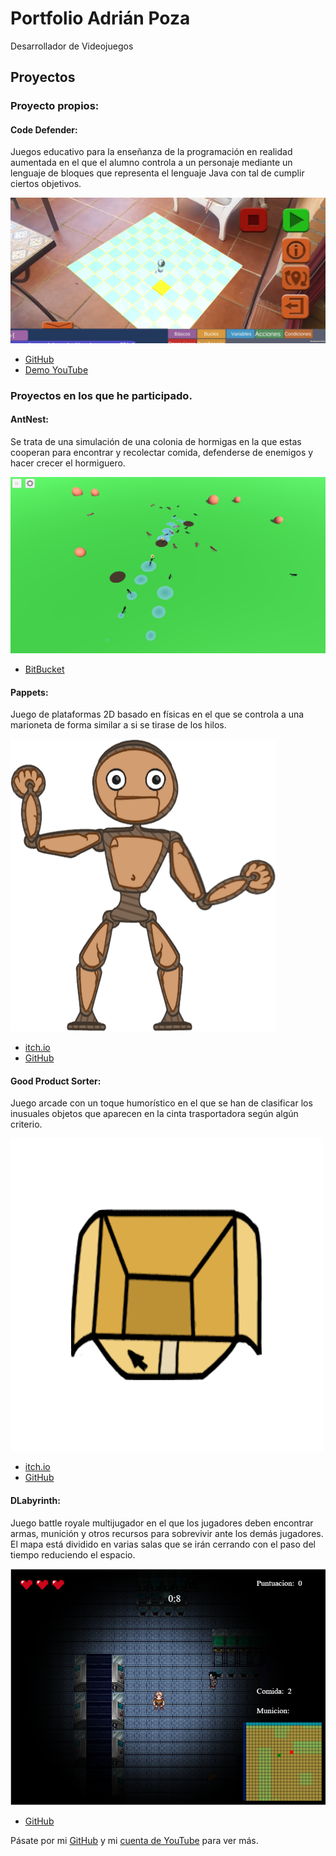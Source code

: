 # Portfolio Adrián Poza

Desarrollador de Videojuegos 

## Proyectos

### Proyecto propios:

#### Code Defender:

Juegos educativo para la enseñanza de la programación en realidad aumentada en el que el alumno controla a un personaje mediante un lenguaje de bloques que representa el lenguaje Java con tal de cumplir ciertos objetivos.

![Code Defender](images/codedefender.jpg)
- [GitHub](https://github.com/apozag/code-defender)
- [Demo YouTube](https://youtu.be/mWUIAKRr1v0)

### Proyectos en los que he participado.  

#### AntNest:

Se trata de una simulación de una colonia de hormigas en la que estas cooperan para encontrar y recolectar comida, defenderse de enemigos y hacer crecer el hormiguero. 

![AntNest](images/antnest.PNG)
- [BitBucket](https://bitbucket.org/VictorGonzalezRivera/antnest/src/master/)

#### Pappets:  

Juego de plataformas 2D basado en físicas en el que se controla a una marioneta de forma similar a si se tirase de los hilos.

![Pappets](images/pappets.png)
- [itch.io](https://glassbeard.itch.io/pappets)  
- [GitHub](https://github.com/GlassBeardTeam/Puppet)  

#### Good Product Sorter:  

Juego arcade con un toque humorístico en el que se han de clasificar los inusuales objetos que aparecen en la cinta trasportadora según algún criterio.

![Good Product Sorter](images/gps.png)  
- [itch.io](https://glassbeard.itch.io/goodproductsorter)  
- [GitHub](https://github.com/GlassBeardTeam/GoodProductSorter)  

#### DLabyrinth:  

Juego battle royale multijugador en el que los jugadores deben encontrar armas, munición y otros recursos para sobrevivir ante los demás jugadores. El mapa está dividido en  varias salas que se irán cerrando con el paso del tiempo reduciendo el espacio.

![DLabyrinth](images/dlabyrinth.png)  
- [GitHub](https://github.com/MRxRafi/DLabyrinth_JeR)  


Pásate por mi [GitHub](https://github.com/apozag) y mi [cuenta de YouTube](https://www.youtube.com/channel/UCClrFZQZYE2P-3rf0DiNNRQ) para ver más.  
